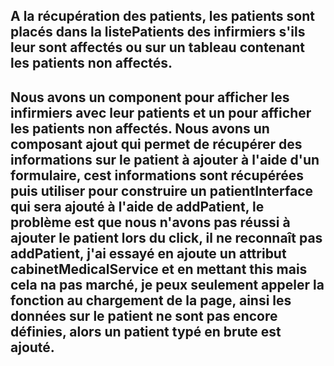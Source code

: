 

## A la récupération des patients, les patients sont placés dans la listePatients des infirmiers s'ils leur sont affectés ou sur un tableau contenant les patients non affectés.

## Nous avons un component pour afficher les infirmiers avec leur patients et un pour afficher les patients non affectés. Nous avons un composant ajout qui permet de récupérer des informations sur le patient à ajouter à l'aide d'un formulaire, cest informations sont récupérées puis utiliser pour construire un patientInterface qui sera ajouté à l'aide de addPatient, le problème est que nous n'avons pas réussi à ajouter le patient lors du click, il ne reconnaît pas addPatient, j'ai essayé en ajoute un attribut cabinetMedicalService et en mettant this mais cela na pas marché, je peux seulement appeler la fonction au chargement de la page, ainsi les données sur le patient ne sont pas encore définies, alors un patient typé en brute est ajouté.
